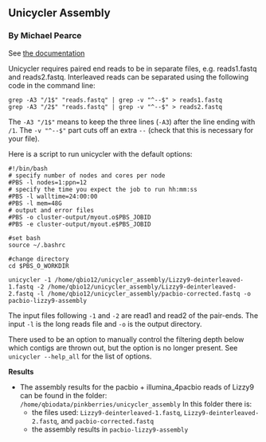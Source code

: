 
## Unicycler Assembly
### By Michael Pearce

See [the documentation](https://github.com/rrwick/Unicycler#advanced-options)

Unicycler requires paired end reads to be in separate files, e.g. reads1.fastq and reads2.fastq. Interleaved reads can be separated using the following code in the command line:

```
grep -A3 "/1$" "reads.fastq" | grep -v "^--$" > reads1.fastq
grep -A3 "/2$" "reads.fastq" | grep -v "^--$" > reads2.fastq
```
The `-A3 "/1$"` means to keep the three lines (`-A3`) after the line ending with `/1`. The `-v "^--$"` part cuts off an extra `--` (check that this is necessary for your file).

Here is a script to run unicycler with the default options:
```
#!/bin/bash
# specify number of nodes and cores per node
#PBS -l nodes=1:ppn=12
# specify the time you expect the job to run hh:mm:ss
#PBS -l walltime=24:00:00
#PBS -l mem=48G
# output and error files
#PBS -o cluster-output/myout.o$PBS_JOBID
#PBS -e cluster-output/myout.e$PBS_JOBID

#set bash
source ~/.bashrc

#change directory
cd $PBS_O_WORKDIR

unicycler -1 /home/qbio12/unicycler_assembly/Lizzy9-deinterleaved-1.fastq -2 /home/qbio12/unicycler_assembly/Lizzy9-deinterleaved-2.fastq -l /home/qbio12/unicycler_assembly/pacbio-corrected.fastq -o pacbio-lizzy9-assembly
```
The input files following `-1` and `-2` are read1 and read2 of the pair-ends. The input `-l` is the long reads file and `-o` is the output directory. 

There used to be an option to manually control the filtering depth below which contigs are thrown out, but the option is no longer present. See `unicycler --help_all` for the list of options.

**Results**
* The assembly results for the pacbio + illumina_4pacbio reads of Lizzy9 can be found in the folder:
`/home/qbiodata/pinkberries/unicycler_assembly`
In this folder there is:
    * the files used: `Lizzy9-deinterleaved-1.fastq`, `Lizzy9-deinterleaved-2.fastq`, and `pacbio-corrected.fastq`
    * the assembly results in `pacbio-lizzy9-assembly`
